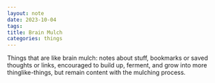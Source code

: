 ```yaml
---
layout: note
date: 2023-10-04
tags: 
title: Brain Mulch
categories: things
---
```

Things that are like brain mulch: notes about stuff, bookmarks or saved thoughts or links, encouraged to build up, ferment, and grow into more thinglike-things, but remain content with the mulching process.